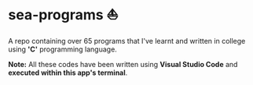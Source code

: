 # sea-programs ⛵

A repo containing over 65 programs that I've learnt and written in college using **'C'** programming language. 

**Note:** All these codes have been written using **Visual Studio Code** and **executed within this app's terminal**.
